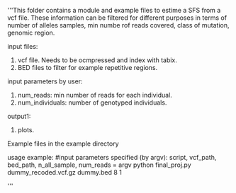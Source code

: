 '''This folder contains a module and example files to estime a SFS from a vcf file.
These information can be filtered for 
different purposes in terms of number of alleles samples, min numbe rof reads covered, class of mutation, genomic region.

input files: 
1.  vcf file. Needs to be ocmpressed and index with tabix.
2.	BED files to filter for example repetitive regions.

input parameters by user:
1. num_reads: min number of reads for each individual.
2. num_individuals: number of genotyped individuals.

output1: 
1. plots.

Example files in the example directory

usage example: 
#input parameters specified (by argv): script, vcf_path, bed_path, n_all_sample, num_reads = argv
python final_proj.py dummy_recoded.vcf.gz dummy.bed 8 1

'''
